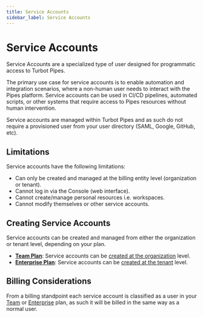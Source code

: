 ```yaml
---
title: Service Accounts
sidebar_label: Service Accounts
---
```


# Service Accounts

Service Accounts are a specialized type of user designed for programmatic access to Turbot Pipes.

The primary use case for service accounts is to enable automation and integration scenarios, where a non-human user needs to interact with the Pipes platform. 
Service accounts can be used in CI/CD pipelines, automated scripts, or other systems that require access to Pipes resources without human intervention.

Service accounts are managed within Turbot Pipes and as such do not require a provisioned user from your user directory (SAML, Google, GitHub, etc).

## Limitations

Service accounts have the following limitations:
- Can only be created and managed at the billing entity level (organization or tenant).
- Cannot log in via the Console (web interface).
- Cannot create/manage personal resources i.e. workspaces.
- Cannot modify themselves or other service accounts.

## Creating Service Accounts

Service accounts can be created and managed from either the organization or tenant level, depending on your plan.

- **[Team Plan](/pipes/docs/accounts/org#team-plan)**: Service accounts can be [created at the organization](/pipes/docs/accounts/org/members#service-accounts) level.
- **[Enterprise Plan](/pipes/docs/accounts/tenant#enterprise-plan)**: Service accounts can be [created at the tenant](/pipes/docs/accounts/tenant/members#service-accounts) level.

## Billing Considerations

From a billing standpoint each service account is classified as a user in your [Team](/pipes/docs/accounts/org#team-plan) or [Enterprise](/pipes/docs/accounts/tenant#enterprise-plan) plan, as such it will be billed in the same way as a normal user.
